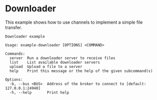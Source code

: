 # Downloader

This example shows how to use channels to implement a simple file transfer.

```
Downloader example

Usage: example-downloader [OPTIONS] <COMMAND>

Commands:
  server  Run a downloader server to receive files
  list    List available downloader servers
  upload  Upload a file to a server
  help    Print this message or the help of the given subcommand(s)

Options:
  -b, --bus <BUS>  Address of the broker to connect to [default: 127.0.0.1:24940]
  -h, --help       Print help
```
